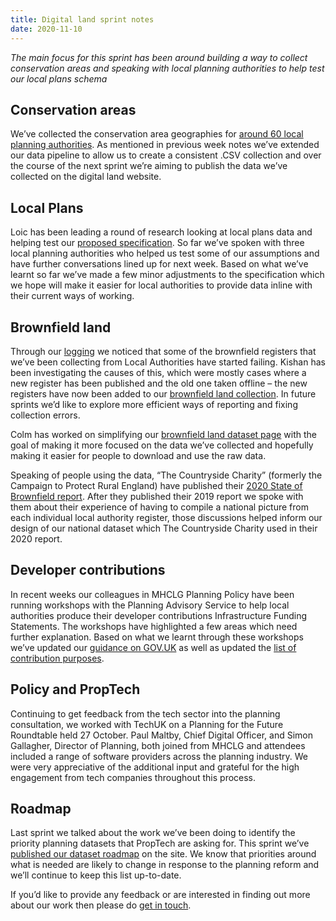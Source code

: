 ```yaml
---
title: Digital land sprint notes
date: 2020-11-10
---
```


_The main focus for this sprint has been around building a way to collect conservation areas and speaking with local planning authorities to help test our local plans schema_

## Conservation areas

We’ve collected the conservation area geographies for [around 60 local planning authorities](https://github.com/digital-land/conservation-area-geography-collection/tree/master/collection). As mentioned in previous week notes we’ve extended our data pipeline to allow us to create a consistent .CSV collection and over the course of the next sprint we’re aiming to publish the data we’ve collected on the digital land website.

## Local Plans

Loic has been leading a round of research looking at local plans data and helping test our [proposed specification](https://digital-land.github.io/specification/dataset/local-plans/). So far we’ve spoken with three local planning authorities who helped us test some of our assumptions and have further conversations lined up for next week. Based on what we’ve learnt so far we’ve made a few minor adjustments to the specification which we hope will make it easier for local authorities to provide data inline with their current ways of working.

## Brownfield land

Through our [logging](https://digital-land.github.io/collection/) we noticed that some of the brownfield registers that we’ve been collecting from Local Authorities have started failing. Kishan has been investigating the causes of this, which were mostly cases where a new register has been published and the old one taken offline – the new registers have now been added to our [brownfield land collection](https://github.com/digital-land/brownfield-land-collection/blob/master/index/dataset.csv). In future sprints we’d like to explore more efficient ways of reporting and fixing collection errors.

Colm has worked on simplifying our [brownfield land dataset page](https://digital-land.github.io/dataset/brownfield-land/) with the goal of making it more focused on the data we’ve collected and hopefully making it easier for people to download and use the raw data.

Speaking of people using the data, “The Countryside Charity” (formerly the Campaign to Protect Rural England) have published their [2020 State of Brownfield report](https://www.cpre.org.uk/resources/state-of-brownfield-2020/). After they published their 2019 report we spoke with them about their experience of having to compile a national picture from each individual local authority register, those discussions helped inform our design of our national dataset which The Countryside Charity used in their 2020 report.

## Developer contributions

In recent weeks our colleagues in MHCLG Planning Policy have been running workshops with the Planning Advisory Service to help local authorities produce their developer contributions Infrastructure Funding Statements. The workshops have highlighted a few areas which need further explanation. Based on what we learnt through these workshops we’ve updated our [guidance on GOV.UK](https://www.gov.uk/guidance/publish-your-developer-contributions-data) as well as updated the [list of contribution purposes](https://digital-land.github.io/tools/developer-contribution-purposes.html).

## Policy and PropTech

Continuing to get feedback from the tech sector into the planning consultation, we worked with TechUK on a Planning for the Future Roundtable held 27 October. Paul Maltby, Chief Digital Officer, and Simon Gallagher, Director of Planning, both joined from MHCLG and attendees included a range of software providers across the planning industry. We were very appreciative of the additional input and grateful for the high engagement from tech companies throughout this process.

## Roadmap

Last sprint we talked about the work we’ve been doing to identify the priority planning datasets that PropTech are asking for. This sprint we’ve [published our dataset roadmap](https://digital-land.github.io/project/) on the site. We know that priorities around what is needed are likely to change in response to the planning reform and we’ll continue to keep this list up-to-date.

If you’d like to provide any feedback or are interested in finding out more about our work then please do [get in touch](mailto:digitalland@communities.gov.uk).
